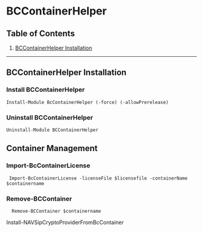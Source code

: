 # BCContainerHelper

##  Table of Contents
1.  [BCContainerHelper Installation](#BCContainerHelper-Installation)

***

## BCContainerHelper Installation

### Install BCContainerHelper

    Install-Module BcContainerHelper (-force) (-allowPrerelease)

### Uninstall BCContainerHelper

    Uninstall-Module BCContainerHelper

## Container Management

### Import-BcContainerLicense
     Import-BcContainerLicense -licenseFile $licensefile -containerName $containername 

###  Remove-BCContainer
      Remove-BCContainer $containername 
 

Install-NAVSipCryptoProviderFromBcContainer
